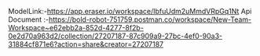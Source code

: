 ModelLink:-https://app.eraser.io/workspace/IbfuUdm2uMmdVRpGq1Nt
Api Document :-https://bold-robot-751759.postman.co/workspace/New-Team-Workspace~e62ebb2a-852d-4277-8f2b-0e2d70a963d2/collection/27207187-87c909a9-27bc-4ef0-90a3-31884cf871e6?action=share&creator=27207187
